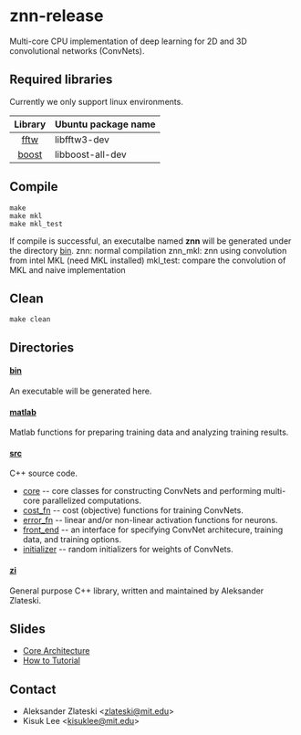 znn-release
===========
Multi-core CPU implementation of deep learning for 2D and 3D convolutional networks (ConvNets).



Required libraries
------------------
Currently we only support linux environments.

|Library|Ubuntu package name|
|:-----:|-------------------|
|[fftw](http://www.fftw.org/)|libfftw3-dev|
|[boost](http://www.boost.org/)|libboost-all-dev|



Compile
---------------
    make
    make mkl
    make mkl_test

If compile is successful, an executalbe named **znn** will be generated under the directory [bin](./bin/).
znn:        normal compilation
znn_mkl:    znn using convolution from intel MKL (need MKL installed)
mkl_test:   compare the convolution of MKL and naive implementation

Clean
---------------
    make clean


Directories
-----------
#### [bin](./bin/)
An executable will be generated here.

#### [matlab](./matlab/)
Matlab functions for preparing training data and analyzing training results.

#### [src](./src/)
C++ source code.
* [core](./src/core) -- core classes for constructing ConvNets and performing multi-core parallelized computations.
* [cost_fn](./src/cost_fn/) -- cost (objective) functions for training ConvNets.
* [error_fn](./src/error_fn/) -- linear and/or non-linear activation functions for neurons.
* [front_end](./src/front_end/) -- an interface for specifying ConvNet architecure, training data, and training options.
* [initializer](./src/initializer/) -- random initializers for weights of ConvNets.

#### [zi](./zi/) 
General purpose C++ library, written and maintained by Aleksander Zlateski.



Slides
------
* [Core Architecture](https://docs.google.com/presentation/d/1O1Xkyx71eUAZnNa784wvEKzqF7-lon7qSbAWZGRKg4E/edit)
* [How to Tutorial](https://docs.google.com/presentation/d/1yPQ5xDkhHeyfL7Xt4TvoEiJzHkpoas-as5nWO48hjrQ/edit)


Contact
-------
* Aleksander Zlateski \<zlateski@mit.edu\>
* Kisuk Lee \<kisuklee@mit.edu\>
